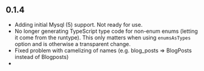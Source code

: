 ## 0.1.4
- Adding initial Mysql (5) support. Not ready for use.
- No longer generating TypeScript type code for non-enum enums (letting it come from the runtype). This only matters when using `enumsAsTypes` option and is otherwise a transparent change.
- Fixed problem with camelizing of names (e.g. blog_posts => BlogPosts instead of Blogposts)
-
